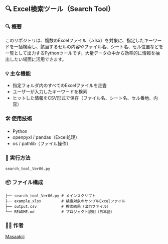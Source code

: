 ## 🔍 Excel検索ツール（Search Tool）

### 🔍 概要

このリポジトリは、複数のExcelファイル（.xlsx）を対象に、指定したキーワードを一括検索し、該当するセルの内容やファイル名、シート名、セル位置などを一覧として出力するPythonツールです。大量データの中から効率的に情報を抽出したい場面に活用できます。

### 💡 主な機能

* 指定フォルダ内のすべてのExcelファイルを走査
* ユーザーが入力したキーワードを検索
* ヒットした情報をCSV形式で保存（ファイル名、シート名、セル番地、内容）

### 🛠️ 使用技術

* Python
* openpyxl / pandas（Excel処理）
* os / pathlib（ファイル操作）

### 🚀 実行方法

```bash
search_tool_Ver06.py
```

### 📦 ファイル構成

```
├── search_tool_Ver06.py # メインスクリプト
├── example.xlsx         # 検索対象のサンプルExcelファイル
├── output.csv           # 検索結果（出力ファイル）
└── README.md            # プロジェクト説明（日本語）
```

### 🧑‍💻 作者

[Masaakiii](https://github.com/Masaakiii)
